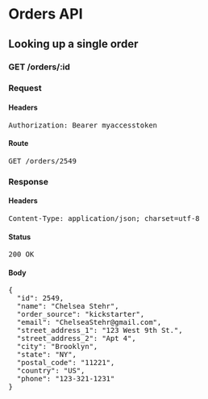 # Orders API

## Looking up a single order

### GET /orders/:id
### Request

#### Headers

<pre>Authorization: Bearer myaccesstoken</pre>

#### Route

<pre>GET /orders/2549</pre>

### Response

#### Headers

<pre>Content-Type: application/json; charset=utf-8</pre>

#### Status

<pre>200 OK</pre>

#### Body

<pre>{
  "id": 2549,
  "name": "Chelsea Stehr",
  "order_source": "kickstarter",
  "email": "ChelseaStehr@gmail.com",
  "street_address_1": "123 West 9th St.",
  "street_address_2": "Apt 4",
  "city": "Brooklyn",
  "state": "NY",
  "postal_code": "11221",
  "country": "US",
  "phone": "123-321-1231"
}</pre>
